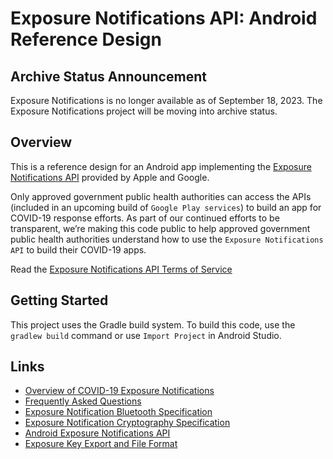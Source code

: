 # Exposure Notifications API: Android Reference Design

## Archive Status Announcement

Exposure Notifications is no longer available as of September 18, 2023. The Exposure Notifications project will be moving into archive status.

## Overview

This is a reference design for an Android app implementing the
[Exposure Notifications API](https://www.blog.google/inside-google/company-announcements/apple-and-google-partner-covid-19-contact-tracing-technology/)
provided by Apple and Google.

Only approved government public health authorities can access the APIs
(included in an upcoming build of `Google Play services`) to build an app for
COVID-19 response efforts. As part of our continued efforts to be transparent,
we’re making this code public to help approved government public health
authorities understand how to use the `Exposure Notifications API` to build
their COVID-19 apps.

Read the [Exposure Notifications API Terms of Service](https://google.com/covid19/exposurenotifications)

## Getting Started

This project uses the Gradle build system. To build this code, use the
`gradlew build` command or use `Import Project` in Android Studio.

## Links

- [Overview of COVID-19 Exposure Notifications](https://www.blog.google/documents/66/Overview_of_COVID-19_Contact_Tracing_Using_BLE_1.pdf)
- [Frequently Asked Questions](https://g.co/ExposureNotificationFAQ)
- [Exposure Notification Bluetooth Specification](https://www.blog.google/documents/70/Exposure_Notification_-_Bluetooth_Specification_v1.2.2.pdf)
- [Exposure Notification Cryptography Specification](https://blog.google/documents/69/Exposure_Notification_-_Cryptography_Specification_v1.2.1.pdf)
- [Android Exposure Notifications API](https://developers.google.com/android/exposure-notifications/exposure-notifications-api)
- [Exposure Key Export and File Format](https://developers.google.com/android/exposure-notifications/exposure-key-file-format)
